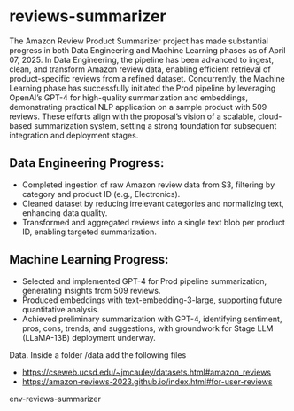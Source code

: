 # reviews-summarizer

The Amazon Review Product Summarizer project has made substantial progress in both Data Engineering and Machine Learning phases as of April 07, 2025. In Data Engineering, the pipeline has been advanced to ingest, clean, and transform Amazon review data, enabling efficient retrieval of product-specific reviews from a refined dataset. Concurrently, the Machine Learning phase has successfully initiated the Prod pipeline by leveraging OpenAI’s GPT-4 for high-quality summarization and embeddings, demonstrating practical NLP application on a sample product with 509 reviews. These efforts align with the proposal’s vision of a scalable, cloud-based summarization system, setting a strong foundation for subsequent integration and deployment stages.

## Data Engineering Progress:

- Completed ingestion of raw Amazon review data from S3, filtering by category and product ID (e.g., Electronics).
- Cleaned dataset by reducing irrelevant categories and normalizing text, enhancing data quality.
- Transformed and aggregated reviews into a single text blob per product ID, enabling targeted summarization.

## Machine Learning Progress:

- Selected and implemented GPT-4 for Prod pipeline summarization, generating insights from 509 reviews.
- Produced embeddings with text-embedding-3-large, supporting future quantitative analysis.
- Achieved preliminary summarization with GPT-4, identifying sentiment, pros, cons, trends, and suggestions, with groundwork for Stage LLM (LLaMA-13B) deployment underway.


Data. Inside a folder /data add the following files 

- https://cseweb.ucsd.edu/~jmcauley/datasets.html#amazon_reviews
- https://amazon-reviews-2023.github.io/index.html#for-user-reviews



env-reviews-summarizer



